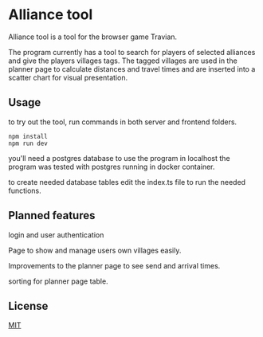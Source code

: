 # Alliance tool

Alliance tool is a tool for the browser game Travian.

The program currently has a tool to search for players of selected alliances and give the players villages tags.
The tagged villages are used in the planner page to calculate distances and travel times and are inserted into a scatter chart for visual presentation.

## Usage

to try out the tool, run commands in both server and frontend folders.

```command line
npm install
npm run dev
```

you'll need a postgres database to use the program in localhost
the program was tested with postgres running in docker container.

to create needed database tables edit the index.ts file to run the needed functions.

## Planned features

login and user authentication

Page to show and manage users own villages easily.

Improvements to the planner page to see send and arrival times.

sorting for planner page table.

## License

[MIT](https://choosealicense.com/licenses/mit/)
